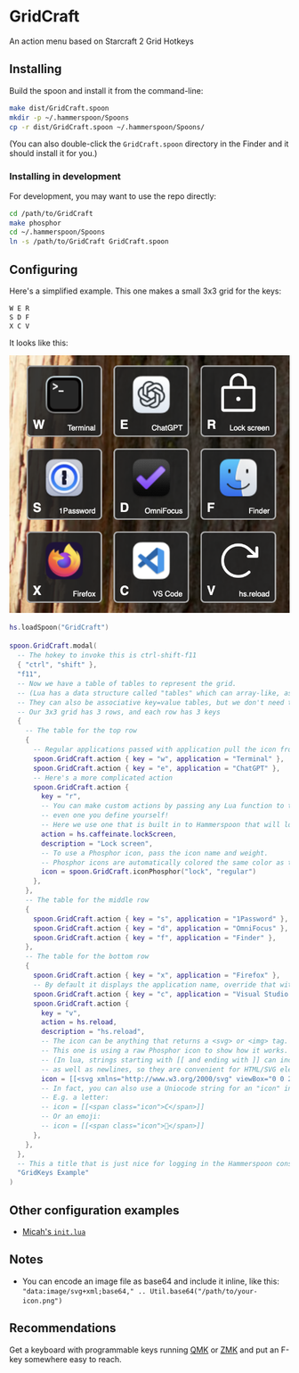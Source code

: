 # GridCraft

An action menu based on Starcraft 2 Grid Hotkeys

## Installing

Build the spoon and install it from the command-line:

```sh
make dist/GridCraft.spoon
mkdir -p ~/.hammerspoon/Spoons
cp -r dist/GridCraft.spoon ~/.hammerspoon/Spoons/
```

(You can also double-click the `GridCraft.spoon` directory in the Finder and it should install it for you.)

### Installing in development

For development, you may want to use the repo directly:

```sh
cd /path/to/GridCraft
make phosphor
cd ~/.hammerspoon/Spoons
ln -s /path/to/GridCraft GridCraft.spoon
```

## Configuring

Here's a simplified example.
This one makes a small 3x3 grid for the keys:

```text
W E R
S D F
X C V
```

It looks like this:

<img src="./screenshot.png" alt="Screenshot of GridKeys in action" />

```lua
hs.loadSpoon("GridCraft")

spoon.GridCraft.modal(
  -- The hokey to invoke this is ctrl-shift-f11
  { "ctrl", "shift" },
  "f11",
  -- Now we have a table of tables to represent the grid.
  -- (Lua has a data structure called "tables" which can array-like, as we have them here.
  -- They can also be associative key=value tables, but we don't need to know about those to configure GridCraft.)
  -- Our 3x3 grid has 3 rows, and each row has 3 keys
  {
    -- The table for the top row
    {
      -- Regular applications passed with application pull the icon from the application
      spoon.GridCraft.action { key = "w", application = "Terminal" },
      spoon.GridCraft.action { key = "e", application = "ChatGPT" },
      -- Here's a more complicated action
      spoon.GridCraft.action {
        key = "r",
        -- You can make custom actions by passing any Lua function to the action parameter,
        -- even one you define yourself!
        -- Here we use one that is built in to Hammerspoon that will lock the screen.
        action = hs.caffeinate.lockScreen,
        description = "Lock screen",
        -- To use a Phosphor icon, pass the icon name and weight.
        -- Phosphor icons are automatically colored the same color as the description text.
        icon = spoon.GridCraft.iconPhosphor("lock", "regular")
      },
    },
    -- The table for the middle row
    {
      spoon.GridCraft.action { key = "s", application = "1Password" },
      spoon.GridCraft.action { key = "d", application = "OmniFocus" },
      spoon.GridCraft.action { key = "f", application = "Finder" },
    },
    -- The table for the bottom row
    {
      spoon.GridCraft.action { key = "x", application = "Firefox" },
      -- By default it displays the application name, override that with description
      spoon.GridCraft.action { key = "c", application = "Visual Studio Code", description = "VS Code" },
      spoon.GridCraft.action {
        key = "v",
        action = hs.reload,
        description = "hs.reload",
        -- The icon can be anything that returns a <svg> or <img> tag.
        -- This one is using a raw Phosphor icon to show how it works.
        -- (In lua, strings starting with [[ and ending with ]] can include single and double quotes,
        -- as well as newlines, so they are convenient for HTML/SVG elements.)
        icon = [[<svg xmlns="http://www.w3.org/2000/svg" viewBox="0 0 256 256"><rect width="256" height="256" fill="none"/><polyline points="184 104 232 104 232 56" fill="none" stroke="currentColor" stroke-linecap="round" stroke-linejoin="round" stroke-width="16"/><path d="M188.4,192a88,88,0,1,1,1.83-126.23L232,104" fill="none" stroke="currentColor" stroke-linecap="round" stroke-linejoin="round" stroke-width="16"/></svg>]]
        -- In fact, you can also use a Uniocode string for an "icon" instead inside a span element with the "icon" class.
        -- E.g. a letter:
        -- icon = [[<span class="icon">C</span>]]
        -- Or an emoji:
        -- icon = [[<span class="icon">💬</span>]]
      },
    },
  },
  -- This a title that is just nice for logging in the Hammerspoon console.
  "GridKeys Example"
)
```

## Other configuration examples

- [Micah's `init.lua`](https://github.com/mrled/dhd/blob/master/hbase/.hammerspoon/init.lua)

## Notes

- You can encode an image file as base64 and include it inline, like this:
  `"data:image/svg+xml;base64," .. Util.base64("/path/to/your-icon.png")`

## Recommendations

Get a keyboard with programmable keys running [QMK](https://qmk.fm/) or [ZMK](https://zmk.dev/)
and put an F-key somewhere easy to reach.
